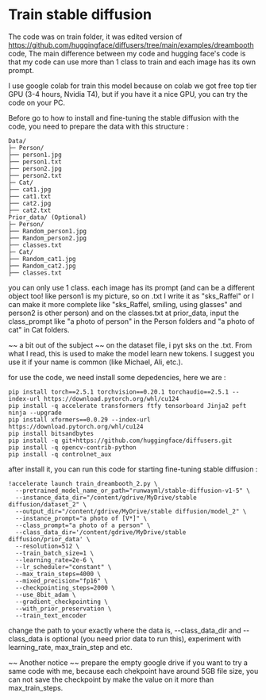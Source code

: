 # Train stable diffusion

The code was on train folder, it was edited version of https://github.com/huggingface/diffusers/tree/main/examples/dreambooth code, The main difference between my code and hugging face's code is that my code can use more than 1 class to train and each image has its own prompt.

I use google colab for train this model because on colab we got free top tier GPU (3-4 hours, Nvidia T4), but if you have it a nice GPU, you can try the code on your PC.

Before go to how to install and fine-tuning the stable diffusion with the code, you need to prepare the data with this structure : 

```
Data/
├─ Person/
├── person1.jpg
├── person1.txt
├── person2.jpg
├── person2.txt
├─ Cat/
├── cat1.jpg
├── cat1.txt
├── cat2.jpg
├── cat2.txt
Prior_data/ (Optional)
├─ Person/
├── Random_person1.jpg
├── Random_person2.jpg
├── classes.txt
├─ Cat/
├── Random_cat1.jpg
├── Random_cat2.jpg
├── classes.txt
```

you can only use 1 class. each image has its prompt (and can be a different object too! like person1 is my picture, so on .txt I write it as "sks_Raffel" or I can make it more complete like "sks_Raffel, smiling, using glasses" and person2 is other person) and on the classes.txt at prior_data, input the class_prompt like "a photo of person" in the Person folders and "a photo of cat" in Cat folders.

~~ a bit out of the subject ~~
on the dataset file, i pyt sks on the .txt. From what I read, this is used to make the model learn new tokens. I suggest you use it if your name is common (like Michael, Ali, etc.).

for use the code, we need install some depedencies, here we are : 

```
pip install torch==2.5.1 torchvision==0.20.1 torchaudio==2.5.1 --index-url https://download.pytorch.org/whl/cu124
pip install -q accelerate transformers ftfy tensorboard Jinja2 peft ninja --upgrade
pip install xformers==0.0.29 --index-url https://download.pytorch.org/whl/cu124
pip install bitsandbytes
pip install -q git+https://github.com/huggingface/diffusers.git
pip install -q opencv-contrib-python
pip install -q controlnet_aux
```

after install it, you can run this code for starting fine-tuning stable diffusion : 

```
!accelerate launch train_dreambooth_2.py \
  --pretrained_model_name_or_path="runwayml/stable-diffusion-v1-5" \
  --instance_data_dir="/content/gdrive/MyDrive/stable diffusion/dataset_2" \
  --output_dir="/content/gdrive/MyDrive/stable diffusion/model_2" \
  --instance_prompt="a photo of [V*]" \
  --class_prompt="a photo of a person" \
  --class_data_dir='/content/gdrive/MyDrive/stable diffusion/prior_data' \
  --resolution=512 \
  --train_batch_size=1 \
  --learning_rate=2e-6 \
  --lr_scheduler="constant" \
  --max_train_steps=4000 \
  --mixed_precision="fp16" \
  --checkpointing_steps=2000 \
  --use_8bit_adam \
  --gradient_checkpointing \
  --with_prior_preservation \
  --train_text_encoder
```

change the path to your exactly where the data is, --class_data_dir and --class_data is optional (you need prior data to run this), experiment with learning_rate, max_train_step and etc.

~~ Another notice ~~
prepare the empty google drive if you want to try a same code with me, because each chekpoint have around 5GB file size, you can not save the checkpoint by make the value on it more than max_train_steps.

